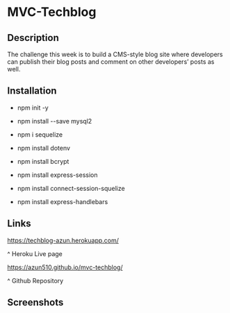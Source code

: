 # MVC-Techblog

## Description

The challenge this week is to build a CMS-style blog site where developers can publish their blog posts and comment on other developers’ posts as well. 
  
## Installation 

  * npm init -y
  
  * npm install --save mysql2
  
  * npm i sequelize

  * npm install dotenv

  * npm install bcrypt

  * npm install express-session

  * npm install connect-session-squelize

  * npm install express-handlebars

## Links
https://techblog-azun.herokuapp.com/

^ Heroku Live page

https://azun510.github.io/mvc-techblog/

^ Github Repository

## Screenshots

